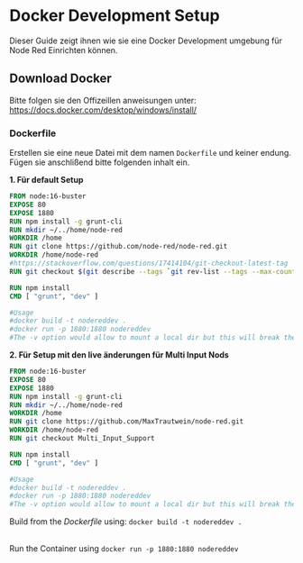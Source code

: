 # Docker Development Setup
Dieser Guide zeigt ihnen wie sie eine Docker Development umgebung für Node Red Einrichten können.

## Download Docker
Bitte folgen sie den Offizeillen anweisungen unter:
https://docs.docker.com/desktop/windows/install/



### Dockerfile

Erstellen sie eine neue Datei mit dem namen `Dockerfile` und keiner endung.
Fügen sie anschlißend bitte folgenden inhalt ein.

**1. Für default Setup**
```dockerfile
FROM node:16-buster
EXPOSE 80
EXPOSE 1880
RUN npm install -g grunt-cli
RUN mkdir ~/../home/node-red
WORKDIR /home
RUN git clone https://github.com/node-red/node-red.git
WORKDIR /home/node-red
#https://stackoverflow.com/questions/17414104/git-checkout-latest-tag
RUN git checkout $(git describe --tags `git rev-list --tags --max-count=1`)

RUN npm install
CMD [ "grunt", "dev" ]

#Usage
#docker build -t nodereddev .
#docker run -p 1880:1880 nodereddev
#The -v option would allow to mount a local dir but this will break the detection of "grunt dev" making it pointless
```

**2. Für Setup mit den live änderungen für Multi Input Nods**
```dockerfile
FROM node:16-buster
EXPOSE 80
EXPOSE 1880
RUN npm install -g grunt-cli
RUN mkdir ~/../home/node-red
WORKDIR /home
RUN git clone https://github.com/MaxTrautwein/node-red.git
WORKDIR /home/node-red
RUN git checkout Multi_Input_Support

RUN npm install
CMD [ "grunt", "dev" ]

#Usage
#docker build -t nodereddev .
#docker run -p 1880:1880 nodereddev
#The -v option would allow to mount a local dir but this will break the detection of "grunt dev" making it pointless
```

Build from the _Dockerfile_ using:
`docker build -t nodereddev .`

<br/> Run the Container using `docker run -p 1880:1880 nodereddev`